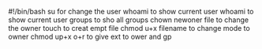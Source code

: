 #!/bin/bash
su  for change the user whoami to show current user whoami to show current user     groups to sho all groups chown newoner file to change the owner touch to creat empt file chmod u+x filename to change mode to owner chmod up+x o+r to give ext to ower and gp
